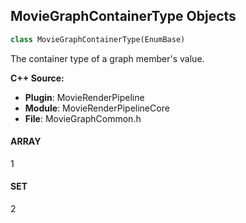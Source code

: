 ## MovieGraphContainerType Objects

```python
class MovieGraphContainerType(EnumBase)
```

The container type of a graph member's value.

**C++ Source:**

- **Plugin**: MovieRenderPipeline
- **Module**: MovieRenderPipelineCore
- **File**: MovieGraphCommon.h

<a id="unreal.MovieGraphContainerType.ARRAY"></a>

#### ARRAY

1

<a id="unreal.MovieGraphContainerType.SET"></a>

#### SET

2

<a id="unreal.AntiAliasingMethod"></a>
